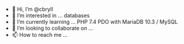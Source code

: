 - 👋 Hi, I’m @cbryll
- 👀 I’m interested in ... databases
- 🌱 I’m currently learning ... PHP 7.4 PDO with MariaDB 10.3 / MySQL 
- 💞️ I’m looking to collaborate on ...
- 📫 How to reach me ...

<!---
cbryll/cbryll is a ✨ special ✨ repository because its `README.md` (this file) appears on your GitHub profile.
You can click the Preview link to take a look at your changes.
--->
